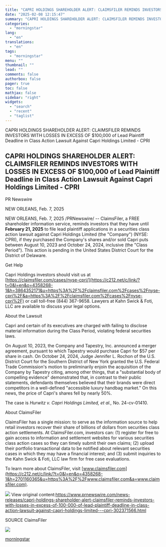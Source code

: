 ```yaml
---
title: "CAPRI HOLDINGS SHAREHOLDER ALERT: CLAIMSFILER REMINDS INVESTORS WITH LOSSES IN EXCESS OF $100,000 of Lead Plaintiff Deadline in Class Action Lawsuit Against Capri Holdings Limited - CPRI"
date: "2025-02-08 12:15:47"
summary: "CAPRI HOLDINGS SHAREHOLDER ALERT: CLAIMSFILER REMINDS INVESTORS WITH LOSSES IN EXCESS OF $100,000 of Lead Plaintiff Deadline in Class Action Lawsuit Against Capri Holdings Limited - CPRI CAPRI HOLDINGS SHAREHOLDER ALERT: CLAIMSFILER REMINDS INVESTORS WITH LOSSES IN EXCESS OF $100,000 of Lead Plaintiff Deadline in Class Action Lawsuit Against Capri..."
categories:
  - "morningstar"
lang:
  - "en"
translations:
  - "en"
tags:
  - "morningstar"
menu: ""
thumbnail: ""
lead: ""
comments: false
authorbox: false
pager: true
toc: false
mathjax: false
sidebar: "right"
widgets:
  - "search"
  - "recent"
  - "taglist"
---
```


CAPRI HOLDINGS SHAREHOLDER ALERT: CLAIMSFILER REMINDS INVESTORS WITH LOSSES IN EXCESS OF $100,000 of Lead Plaintiff Deadline in Class Action Lawsuit Against Capri Holdings Limited - CPRI

CAPRI HOLDINGS SHAREHOLDER ALERT: CLAIMSFILER REMINDS INVESTORS WITH LOSSES IN EXCESS OF $100,000 of Lead Plaintiff Deadline in Class Action Lawsuit Against Capri Holdings Limited - CPRI
------------------------------------------------------------------------------------------------------------------------------------------------------------------------------------------

PR Newswire

NEW ORLEANS, Feb. 7, 2025


NEW ORLEANS, Feb. 7, 2025 /PRNewswire/ -- ClaimsFiler, a FREE shareholder information service, reminds investors that they have until **February 21, 2025** to file lead plaintiff applications in a securities class action lawsuit against Capri Holdings Limited (the "Company") (NYSE: CPRI), if they purchased the Company's shares and/or sold Capri puts between August 10, 2023 and October 24, 2024, inclusive (the "Class Period"). This action is pending in the United States District Court for the District of Delaware.

Get Help

Capri Holdings investors should visit us at [https://claimsfiler.com/cases/nyse-cpri/](https://c212.net/c/link/?t=0&l=en&o=4358268-1&h=3864352171&u=https%3A%2F%2Fclaimsfiler.com%2Fcases%2Fnyse-cpri%2F&a=https%3A%2F%2Fclaimsfiler.com%2Fcases%2Fnyse-cpri%2F) or call toll-free (844) 367-9658. Lawyers at Kahn Swick & Foti, LLC are available to discuss your legal options.

About the Lawsuit

Capri and certain of its executives are charged with failing to disclose material information during the Class Period, violating federal securities laws.

On August 10, 2023, the Company and Tapestry, Inc. announced a merger agreement, pursuant to which Tapestry would purchase Capri for $57 per share in cash. On October 24, 2024, Judge Jennifer L. Rochon of the U.S. District Court for the Southern District of New York granted the U.S. Federal Trade Commission's motion to preliminarily enjoin the acquisition of the Company by Tapestry citing, among other things, that a "substantial body of compelling evidence" demonstrated that, in contrast to their public statements, defendants themselves believed that their brands were direct competitors in a well-defined "accessible luxury handbag market." On this news, the price of Capri's shares fell by nearly 50%.

The case is *Hurwitz v. Capri Holdings Limited, et al.,* No. 24-cv-01410.

About ClaimsFiler

ClaimsFiler has a single mission: to serve as the information source to help retail investors recover their share of billions of dollars from securities class action settlements. At ClaimsFiler.com, investors can: (1) register for free to gain access to information and settlement websites for various securities class action cases so they can timely submit their own claims; (2) upload their portfolio transactional data to be notified about relevant securities cases in which they may have a financial interest; and (3) submit inquiries to the Kahn Swick & Foti, LLC law firm for free case evaluations.

To learn more about ClaimsFiler, visit [www.claimsfiler.com](https://c212.net/c/link/?t=0&l=en&o=4358268-1&h=2701160365&u=https%3A%2F%2Fwww.claimsfiler.com&a=www.claimsfiler.com).

 ![](https://c212.net/c/img/favicon.png?sn=DA14749&sd=2025-02-07) View original content:<https://www.prnewswire.com/news-releases/capri-holdings-shareholder-alert-claimsfiler-reminds-investors-with-losses-in-excess-of-100-000-of-lead-plaintiff-deadline-in-class-action-lawsuit-against-capri-holdings-limited---cpri-302371566.html>

SOURCE ClaimsFiler


 ![](https://rt.prnewswire.com/rt.gif?NewsItemId=DA14749&Transmission_Id=202502072250PR_NEWS_USPR_____DA14749&DateId=20250207)

[morningstar](https://www.morningstar.com/news/pr-newswire/20250207da14749/capri-holdings-shareholder-alert-claimsfiler-reminds-investors-with-losses-in-excess-of-100000-of-lead-plaintiff-deadline-in-class-action-lawsuit-against-capri-holdings-limited-cpri)
